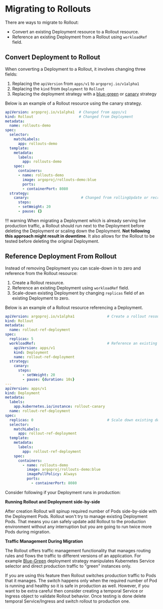 # Migrating to Rollouts

There are ways to migrate to Rollout:

* Convert an existing Deployment resource to a Rollout resource.
* Reference an existing Deployment from a Rollout using `workloadRef` field.

## Convert Deployment to Rollout

When converting a Deployment to a Rollout, it involves changing three fields:

1. Replacing the `apiVersion` from `apps/v1` to `argoproj.io/v1alpha1`
1. Replacing the `kind` from `Deployment` to `Rollout`
1. Replacing the deployment strategy with a [blue-green](features/bluegreen.md) or [canary](features/canary.md) strategy

Below is an example of a Rollout resource using the canary strategy.

```yaml
apiVersion: argoproj.io/v1alpha1  # Changed from apps/v1
kind: Rollout                     # Changed from Deployment
metadata:
  name: rollouts-demo
spec:
  selector:
    matchLabels:
      app: rollouts-demo
  template:
    metadata:
      labels:
        app: rollouts-demo
    spec:
      containers:
      - name: rollouts-demo
        image: argoproj/rollouts-demo:blue
        ports:
        - containerPort: 8080
  strategy:
    canary:                        # Changed from rollingUpdate or recreate
      steps:
      - setWeight: 20
      - pause: {}
```

!!! warning
    When migrating a Deployment which is already serving live production traffic, a Rollout should
    run next to the Deployment before deleting the Deployment or scaling down the Deployment.
    **Not following this approach might result in downtime**. It also allows for the Rollout to be
    tested before deleting the original Deployment.


## Reference Deployment From Rollout

Instead of removing Deployment you can scale-down in to zero and reference from the Rollout resource:

1. Create a Rollout resource.
1. Reference an existing Deployment using `workloadRef` field.
1. Scale-down existing Deployment by changing `replicas` field of an existing Deployment to zero.

Below is an example of a Rollout resource referencing a Deployment.

```yaml
apiVersion: argoproj.io/v1alpha1               # Create a rollout resource
kind: Rollout
metadata:
  name: rollout-ref-deployment
spec:
  replicas: 5
  workloadRef:                                 # Reference an existing Deployment using workloadRef field
    apiVersion: apps/v1
    kind: Deployment
    name: rollout-ref-deployment
  strategy:
    canary:
      steps:
        - setWeight: 20
        - pause: {duration: 10s}
---
apiVersion: apps/v1
kind: Deployment
metadata:
  labels:
    app.kubernetes.io/instance: rollout-canary
  name: rollout-ref-deployment
spec:
  replicas: 0                                  # Scale down existing deployment
  selector:
    matchLabels:
      app: rollout-ref-deployment
  template:
    metadata:
      labels:
        app: rollout-ref-deployment
    spec:
      containers:
        - name: rollouts-demo
          image: argoproj/rollouts-demo:blue
          imagePullPolicy: Always
          ports:
            - containerPort: 8080
```

Consider following if your Deployment runs in production:

**Running Rollout and Deployment side-by-side**

After creation Rollout will spinup required number of Pods side-by-side with the Deployment Pods.
Rollout won't try to manage existing Deployment Pods. That means you can safely update add Rollout
to the production environment without any interruption but you are going to run twice more Pods during migration.

**Traffic Management During Migration**

The Rollout offers traffic management functionality that manages routing rules and flows the traffic to different
versions of an application. For example [Blue-Green](../docs/features/bluegreen.md) deployment strategy manipulates
Kubernetes Service selector and direct production traffic to "green" instances only.

If you are using this feature then Rollout switches production traffic to Pods that it manages. The switch happens
only when the required number of Pod is running and healthy so it is safe in production as well. However, if you
want to be extra careful then consider creating a temporal Service or Ingress object to validate Rollout behavior.
Once testing is done delete temporal Service/Ingress and switch rollout to production one.